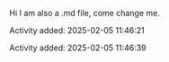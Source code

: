 Hi I am also a .md file, come change me.





Activity added: 2025-02-05 11:46:21

Activity added: 2025-02-05 11:46:39
